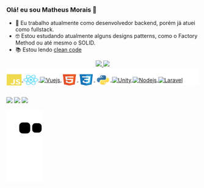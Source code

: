 ### Olá! eu sou Matheus Morais 👋

- 🔭 Eu trabalho atualmente como desenvolvedor backend, porém já atuei como fullstack.
- 🤓 Estou estudando atualmente alguns designs patterns, como o Factory Method ou até mesmo o SOLID.
- 📚 Estou lendo <a href="https://www.google.com/search?q=livro+clean+code&rlz=1C1FCXM_pt-PTBR953BR953&oq=livro+clea&aqs=chrome.0.0i355i512j46i512j69i57j46i512j0i512l5j0i22i30.2736j0j7&sourceid=chrome&ie=UTF-8" target="_blank">clean code</a>


<div align="center">
  <a href="https://github.com/morais948">
  <img height="180em" src="https://github-readme-stats.vercel.app/api?username=morais948&show_icons=true&theme=midnight-purple&include_all_commits=true&count_private=true"/>
  <img height="180em" src="https://github-readme-stats.vercel.app/api/top-langs/?username=morais948&layout=compact&langs_count=7&theme=midnight-purple"/>
</div>
  
<div style="display: inline_block; background-color: white;"><br>
  <img align="center" alt="Js" height="30" width="40" src="https://raw.githubusercontent.com/devicons/devicon/master/icons/javascript/javascript-plain.svg">
  <img align="center" alt="React" height="30" width="40" src="https://raw.githubusercontent.com/devicons/devicon/master/icons/react/react-original.svg">
  <img align="center" alt="Vuejs" height="30" width="40" src="https://cdn.jsdelivr.net/gh/devicons/devicon/icons/vuejs/vuejs-original.svg">
  <img align="center" alt="HTML" height="30" width="40" src="https://raw.githubusercontent.com/devicons/devicon/master/icons/html5/html5-original.svg">
  <img align="center" alt="CSS" height="30" width="40" src="https://raw.githubusercontent.com/devicons/devicon/master/icons/css3/css3-original.svg">
  <img align="center" alt="Python" height="30" width="40" src="https://raw.githubusercontent.com/devicons/devicon/master/icons/python/python-original.svg">
  <img align="center" alt="Unity" height="30" width="40" src="https://cdn.jsdelivr.net/gh/devicons/devicon/icons/unity/unity-original.svg">
  <img align="center" alt="Nodejs" height="30" width="40" src="https://cdn.jsdelivr.net/gh/devicons/devicon/icons/nodejs/nodejs-original.svg">
  <img align="center" alt="Laravel" height="30" width="40" src="https://cdn.jsdelivr.net/gh/devicons/devicon/icons/laravel/laravel-plain.svg">
</div>
  
  ##
  
<div> 
  <a href="https://instagram.com/mat.morais" target="_blank"><img src="https://img.shields.io/badge/-Instagram-%23E4405F?style=for-the-badge&logo=instagram&logoColor=white" target="_blank"></a>
  <a href = "mailto:progmatheusmorais@gmail.com"><img src="https://img.shields.io/badge/-Gmail-%23333?style=for-the-badge&logo=gmail&logoColor=white" target="_blank"></a>
  <a href="https://www.linkedin.com/in/matheus-morais-226837216/" target="_blank"><img src="https://img.shields.io/badge/-LinkedIn-%230077B5?style=for-the-badge&logo=linkedin&logoColor=white" target="_blank"></a> 
 
  ![Snake animation](https://github.com/morais948/morais948/blob/output/github-contribution-grid-snake.svg)
 
</div>
